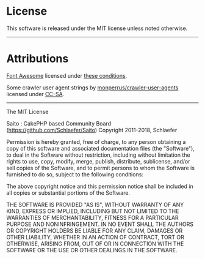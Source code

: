 License
=======

This software is released under the MIT license unless noted otherwise.

---

Attributions
============

[Font Awesome](http://fortawesome.github.com/Font-Awesome) licensed under [these conditions](http://fontawesome.io/license/).

Some crawler user agent strings by [monperrus/crawler-user-agents](https://github.com/monperrus/crawler-user-agents) licensed under [CC-SA](http://creativecommons.org/licenses/by-sa/3.0/).

---

The MIT License

Saito : CakePHP based Community Board (https://github.com/Schlaefer/Saito)
Copyright 2011-2018, Schlaefer

Permission is hereby granted, free of charge, to any person obtaining a copy of this software and associated documentation files (the "Software"), to deal in the Software without restriction, including without limitation the rights to use, copy, modify, merge, publish, distribute, sublicense, and/or sell copies of the Software, and to permit persons to whom the Software is furnished to do so, subject to the following conditions:

The above copyright notice and this permission notice shall be included in all copies or substantial portions of the Software.

THE SOFTWARE IS PROVIDED "AS IS", WITHOUT WARRANTY OF ANY KIND, EXPRESS OR IMPLIED, INCLUDING BUT NOT LIMITED TO THE WARRANTIES OF MERCHANTABILITY, FITNESS FOR A PARTICULAR PURPOSE AND NONINFRINGEMENT. IN NO EVENT SHALL THE AUTHORS OR COPYRIGHT HOLDERS BE LIABLE FOR ANY CLAIM, DAMAGES OR OTHER LIABILITY, WHETHER IN AN ACTION OF CONTRACT, TORT OR OTHERWISE, ARISING FROM, OUT OF OR IN CONNECTION WITH THE SOFTWARE OR THE USE OR OTHER DEALINGS IN THE SOFTWARE.


